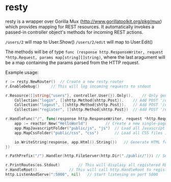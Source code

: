 # resty

resty is a wrapper over Gorilla Mux (http://www.gorillatoolkit.org/pkg/mux) which provides mapping for REST resources. It automatically invokes a passed-in controller object's methods for incoming REST actions.

`/users/2` will map to User.Show()
`/users/2/edit` will map to User.Edit()

The methods will be of type `func (response http.ResponseWriter, request *http.Request, params map[string][]string)`, where the last aragument will be a map containing the params parsed from the HTTP request.

Example usage:

```go
r := resty.NewRouter()	// Create a new resty router
r.EnableDebug() 	// This will log incoming requests to stdout

r.Resource([]string{"users"}, controller.User{}).Only().	// Only generate 'create' method: PUT /users
	Collection("login", []shttp.Method{shttp.Post}).	// Add POST '/users/login' 
	Collection("logout", []shttp.Method{shttp.Post}).	// Add POST '/users/logout'
	Collection("register", []shttp.Method{shttp.Post})	// Add POST '/users/register'

r.HandleFunc("/", func(response http.ResponseWriter, request *http.Request) { // Handle root path
	app := reactor.New("HelloWorld")		// Create a new single-page React app called 'HelloWorld'
	app.MapJavascriptFolder("public/js", "js")	// Load all Javascript files in /public/js using <script> tags
	app.MapCssFolder("public/css", "css")		// Load all CSS files in /public/css using <link> tags

	io.WriteString(response, app.Html().String()) 	// Generate HTML for the single-page app
})

r.PathPrefix("/").Handler(http.FileServer(http.Dir("./public/"))) // Serve all files in /public

r.PrintRoutes(os.Stdout)		// This will displasy all registered REST routes
r.HandleRoot()				// This will call http.HandleRoot to register the router
http.ListenAndServe(":5000", nil)	// Start listening on port 5000
```
